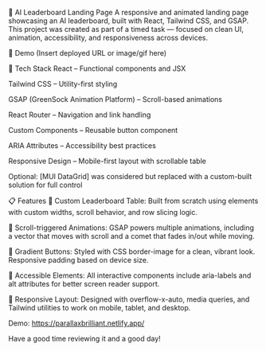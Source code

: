 🚀 AI Leaderboard Landing Page
A responsive and animated landing page showcasing an AI leaderboard, built with React, Tailwind CSS, and GSAP. This project was created as part of a timed task — focused on clean UI, animation, accessibility, and responsiveness across devices.

📸 Demo
(Insert deployed URL or image/gif here)

🧰 Tech Stack
React – Functional components and JSX

Tailwind CSS – Utility-first styling

GSAP (GreenSock Animation Platform) – Scroll-based animations

React Router – Navigation and link handling

Custom Components – Reusable button component

ARIA Attributes – Accessibility best practices

Responsive Design – Mobile-first layout with scrollable table

Optional: [MUI DataGrid] was considered but replaced with a custom-built solution for full control

📋 Features
🔁 Custom Leaderboard Table:
Built from scratch using <table> elements with custom widths, scroll behavior, and row slicing logic.

🎯 Scroll-triggered Animations:
GSAP powers multiple animations, including a vector that moves with scroll and a comet that fades in/out while moving.

🎨 Gradient Buttons:
Styled with CSS border-image for a clean, vibrant look. Responsive padding based on device size.

🧠 Accessible Elements:
All interactive components include aria-labels and alt attributes for better screen reader support.

📱 Responsive Layout:
Designed with overflow-x-auto, media queries, and Tailwind utilities to work on mobile, tablet, and desktop.

Demo: https://parallaxbrilliant.netlify.app/

Have a good time reviewing it and a good day!

